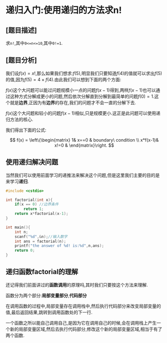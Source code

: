 # 递归入门:使用递归的方法求n!

## [题目描述]

求`n!`,其中`0<=n<=10`,其中`0!=1`.

## [题目分析]

我们设$f(x)=x!$,那么如果我们想求:$f(5)$,明显我们只要知道$f(4)$的值就可以求出$f(5)$的值,因为$f(5)=4 \times f(4)$.由此我们可以想到下面的两个方面:

$f(x)$这个大问题可以能过问题规模小一点的问题$f(x-1)$得到,两样$f(x-1)$也可以通过这种方式分解成更小的问题,然后依次分解直到分解到最简单的问题$f(0)=1$.这个就是**边界**,正因为有**边界**的存在,我们的问题才不会一直的分解下去.

$f(x)$这个大问题和较小的问题$f(x-1)$相似,只是规模更小.这正是此问题可以使用递归方法的核心.


我们得出下面的公式:

$$
f(x) = \left\{\begin{matrix}
 1& x==0  & boundary\  condition \\ 
 x*f(x-1)& x!=0  & 
\end{matrix}\right.
$$

## 使用递归解决问题

当然我们可以使用前面学习的递推法来解决这个问题,但是这里我们主要的目的是来学习**递归**.


```c
#include <cstdio>

int factorial(int x){
    if(x == 0) //边界条件
        return 1;
    return x*factorial(x-1);
}

int main(){
    int n;
    scanf("%d",&n);//输入数字
    int ans = factorial(n);
    printf("the answer of %d! is:%d",n,ans);
    return 0;
}
```

## 递归函数factorial的理解

还记得我们前面讲过的**函数调用**的原理吗,其时我们只要按这个方法来理解.


函数分为两个部分:**局部变量部分**,**代码部分**

在调用函数的过程中,局部变量存在调用栈中,然后执行代码部分来改变局部变量的值,最后返回结果,跳转到调用函数处的下一行.

一个函数之所以能自己调用自己,是因为它在调用自己的时候,会在调用栈上产生一个新的局部变量区域,然后去执行代码部分,修改这个新的局部变量区域,相当于有了两个函数.

